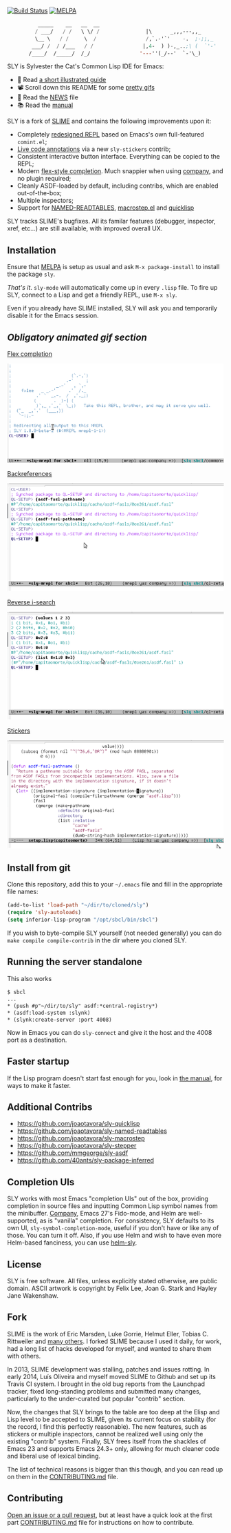 [![Build Status](https://travis-ci.org/joaotavora/sly.png?branch=master)](https://travis-ci.org/joaotavora/sly)
[![MELPA](http://melpa.org/packages/sly-badge.svg)](http://melpa.org/#/sly)

```lisp
          _____    __   __  __        
         / ___/   / /   \ \/ /               |\      _,,,---,,_
         \__ \   / /     \  /                /,`.-'`'    -.  ;-;;,_
        ___/ /  / /___   / /                |,4-  ) )-,_..;\ (  `'-'
       /____/  /_____/  /_/                '---''(_/--'  `-'\_)

```

SLY is Sylvester the Cat's Common Lisp IDE for Emacs:

* 🤔 Read [a short illustrated guide][tutorial]
* 📽️ Scroll down this README for some [pretty gifs](#animated_gifs)
* 📣 Read the [NEWS][6] file
* 📚 Read the [manual][documentation]

SLY is a fork of [SLIME][1] and contains the following improvements upon
it:

* Completely [redesigned REPL](#repl) based on Emacs's own full-featured
  `comint.el`;
* [Live code annotations](#stickers) via a new `sly-stickers` contrib;
* Consistent interactive button interface.  Everything can be copied to the
  REPL;
* Modern [flex-style completion](#company-flex-completion).  Much snappier when
  using [company][14], and no plugin required;
* Cleanly ASDF-loaded by default, including contribs, which are enabled
  out-of-the-box;
* Multiple inspectors;
* Support for [NAMED-READTABLES][11], [macrostep.el][12] and [quicklisp][13]

SLY tracks SLIME's bugfixes.  All its familar features (debugger, inspector,
xref, etc...) are still available, with improved overall UX.

Installation
------------

Ensure that [MELPA][10] is setup as usual and ask `M-x package-install` to
install the package `sly`.

*That's it*. `sly-mode` will automatically come up in every `.lisp` file. To
fire up SLY, connect to a Lisp and get a friendly REPL, use `M-x sly`.

Even if you already have SLIME installed, SLY will ask you and temporarily
disable it for the Emacs session.

<a name="animated_gifs"></a>
_Obligatory animated gif section_
-----------------------------------

<a name="company-flex-completion"></a>
[Flex completion](http://joaotavora.github.io/sly/#Completion)

![company-flex-completion](./doc/animations/company-flex-completion.gif)

<a name="repl"></a>
[Backreferences](http://joaotavora.github.io/sly/#REPL-backreferences)

![backreferences](./doc/animations/backreferences.gif)

[Reverse i-search](http://joaotavora.github.io/sly/#REPL-commands)

![reverse-isearch](./doc/animations/reverse-isearch.gif)

<a name="stickers"></a>
[Stickers](http://joaotavora.github.io/sly/#Stickers)

![stickers-example](./doc/animations/stickers-example.gif)

Install from git
-------------------

Clone this repository, add this to your `~/.emacs` file and fill in the
appropriate file names:

```el
(add-to-list 'load-path "~/dir/to/cloned/sly")
(require 'sly-autoloads)
(setq inferior-lisp-program "/opt/sbcl/bin/sbcl")
```

If you wish to byte-compile SLY yourself (not needed generally) you can do `make
compile compile-contrib` in the dir where you cloned SLY.

Running the server standalone
-----------------------------

This also works
```
$ sbcl
...
* (push #p"~/dir/to/sly" asdf:*central-registry*)
* (asdf:load-system :slynk)
* (slynk:create-server :port 4008)
```

Now in Emacs you can do `sly-connect` and give it the host and the 4008 port as
a destination.

Faster startup
--------------

If the Lisp program doesn't start fast enough for you, look in [the
manual][instasly], for ways to make it faster.

Additional Contribs
-------------------

* https://github.com/joaotavora/sly-quicklisp
* https://github.com/joaotavora/sly-named-readtables
* https://github.com/joaotavora/sly-macrostep
* https://github.com/joaotavora/sly-stepper
* https://github.com/mmgeorge/sly-asdf
* https://github.com/40ants/sly-package-inferred

Completion UIs
--------------

SLY works with most Emacs "completion UIs" out of the box, providing completion
in source files and inputting Common Lisp symbol names from the minibuffer.
[Company][14], Emacs 27's Fido-mode, and Helm are well-supported, as is
"vanilla" completion.  For consistency, SLY defaults to its own UI,
`sly-symbol-completion-mode`, useful if you don't have or like any of those.
You can turn it off.  Also, if you use Helm and wish to have even more
Helm-based fanciness, you can use [helm-sly][15].

License
-------

SLY is free software. All files, unless explicitly stated otherwise, are public
domain.  ASCII artwork is copyright by Felix Lee, Joan G. Stark and Hayley Jane
Wakenshaw.

Fork
----

SLIME is the work of Eric Marsden, Luke Gorrie, Helmut Eller, Tobias
C. Rittweiler and [many others][8]. I forked SLIME because I used it daily,
for work, had a long list of hacks developed for myself, and wanted to share
them with others.

In 2013, SLIME development was stalling, patches and issues rotting. In early 
2014,  Luís Oliveira and myself moved SLIME to Github and set up its Travis CI 
system. I brought in the old bug reports from the Launchpad tracker, fixed 
long-standing problems and submitted many changes, particularly to the 
under-curated but popular "contrib" section.

Now, the changes that SLY brings to the table are too deep at the Elisp and Lisp
level to be accepted to SLIME, given its current focus on stability (for the
record, I find this perfectly reasonable). The new features, such as stickers or
multiple inspectors, cannot be realized well using only the existing "contrib"
system.  Finally, SLY frees itself from the shackles of Emacs 23 and supports
Emacs 24.3+ only, allowing for much cleaner code and liberal use of lexical
binding.

The list of technical reasons is bigger than this though, and you can read up on
them in the [CONTRIBUTING.md][9] file.

Contributing
------------

[Open an issue or a pull request][4], but at least have a quick look at the
first part [CONTRIBUTING.md][5] file for instructions on how to contribute.

[1]: http://www.common-lisp.net/project/slime/
[2]: https://github.com/joaotavora/sly/blob/master/README.md#fork
[4]: https://github.com/joaotavora/sly/issues
[5]: https://github.com/joaotavora/sly/blob/master/CONTRIBUTING.md
[6]: https://github.com/joaotavora/sly/blob/master/NEWS.md
[7]: https://www.youtube.com/watch?v=xqWkVvubnSI
[8]: http://common-lisp.net/project/slime/doc/html/Credits.html#Credits
[9]: https://github.com/joaotavora/sly/blob/master/CONTRIBUTING.md#architecture
[10]: https://github.com/milkypostman/melpa
[11]: https://github.com/joaotavora/sly-named-readtables
[12]: https://github.com/joaotavora/sly-macrostep
[13]: https://github.com/joaotavora/sly-quicklisp
[14]: https://github.com/company-mode/company-mode
[15]: https://github.com/emacs-helm/helm-sly
[documentation]: http://joaotavora.github.io/sly
[instasly]: http://joaotavora.github.io/sly/#Loading-Slynk-faster
[tutorial]: http://joaotavora.github.io/sly/#A-SLY-tour-for-SLIME-users

<!-- Local Variables: -->
<!-- fill-column: 80 -->
<!-- End: -->
